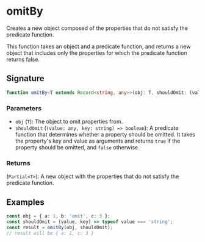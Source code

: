 # omitBy

Creates a new object composed of the properties that do not satisfy the predicate function.

This function takes an object and a predicate function, and returns a new object that
includes only the properties for which the predicate function returns false.

## Signature

```typescript
function omitBy<T extends Record<string, any>>(obj: T, shouldOmit: (value: any, key: string) => boolean): Partial<T>;
```

### Parameters

- `obj` (`T`): The object to omit properties from.
- `shouldOmit` (`(value: any, key: string) => boolean`): A predicate function that determines
  whether a property should be omitted. It takes the property's key and value as arguments and returns `true`
  if the property should be omitted, and `false` otherwise.

### Returns

(`Partial<T>`): A new object with the properties that do not satisfy the predicate function.

## Examples

```typescript
const obj = { a: 1, b: 'omit', c: 3 };
const shouldOmit = (value, key) => typeof value === 'string';
const result = omitBy(obj, shouldOmit);
// result will be { a: 1, c: 3 }
```
